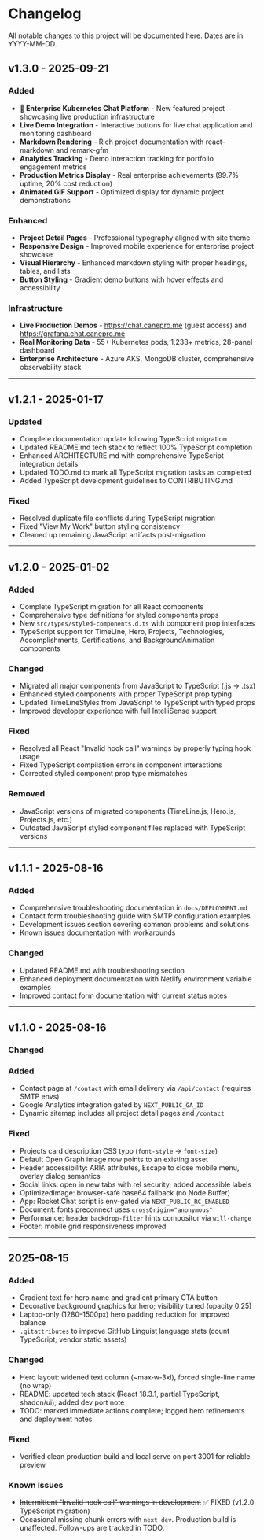 # Changelog

All notable changes to this project will be documented here. Dates are in YYYY-MM-DD.

## v1.3.0 - 2025-09-21

### Added
- **🚀 Enterprise Kubernetes Chat Platform** - New featured project showcasing live production infrastructure
- **Live Demo Integration** - Interactive buttons for live chat application and monitoring dashboard
- **Markdown Rendering** - Rich project documentation with react-markdown and remark-gfm
- **Analytics Tracking** - Demo interaction tracking for portfolio engagement metrics
- **Production Metrics Display** - Real enterprise achievements (99.7% uptime, 20% cost reduction)
- **Animated GIF Support** - Optimized display for dynamic project demonstrations

### Enhanced
- **Project Detail Pages** - Professional typography aligned with site theme
- **Responsive Design** - Improved mobile experience for enterprise project showcase
- **Visual Hierarchy** - Enhanced markdown styling with proper headings, tables, and lists
- **Button Styling** - Gradient demo buttons with hover effects and accessibility

### Infrastructure
- **Live Production Demos** - https://chat.canepro.me (guest access) and https://grafana.chat.canepro.me
- **Real Monitoring Data** - 55+ Kubernetes pods, 1,238+ metrics, 28-panel dashboard
- **Enterprise Architecture** - Azure AKS, MongoDB cluster, comprehensive observability stack

---

## v1.2.1 - 2025-01-17

### Updated
- Complete documentation update following TypeScript migration
- Updated README.md tech stack to reflect 100% TypeScript completion
- Enhanced ARCHITECTURE.md with comprehensive TypeScript integration details
- Updated TODO.md to mark all TypeScript migration tasks as completed
- Added TypeScript development guidelines to CONTRIBUTING.md

### Fixed
- Resolved duplicate file conflicts during TypeScript migration
- Fixed "View My Work" button styling consistency
- Cleaned up remaining JavaScript artifacts post-migration

---

## v1.2.0 - 2025-01-02

### Added
- Complete TypeScript migration for all React components
- Comprehensive type definitions for styled components props
- New `src/types/styled-components.d.ts` with component prop interfaces
- TypeScript support for TimeLine, Hero, Projects, Technologies, Accomplishments, Certifications, and BackgroundAnimation components

### Changed
- Migrated all major components from JavaScript to TypeScript (.js → .tsx)
- Enhanced styled components with proper TypeScript prop typing
- Updated TimeLineStyles from JavaScript to TypeScript with typed props
- Improved developer experience with full IntelliSense support

### Fixed
- Resolved all React "Invalid hook call" warnings by properly typing hook usage
- Fixed TypeScript compilation errors in component interactions
- Corrected styled component prop type mismatches

### Removed
- JavaScript versions of migrated components (TimeLine.js, Hero.js, Projects.js, etc.)
- Outdated JavaScript styled component files replaced with TypeScript versions

---

## v1.1.1 - 2025-08-16

### Added
- Comprehensive troubleshooting documentation in `docs/DEPLOYMENT.md`
- Contact form troubleshooting guide with SMTP configuration examples
- Development issues section covering common problems and solutions
- Known issues documentation with workarounds

### Changed
- Updated README.md with troubleshooting section
- Enhanced deployment documentation with Netlify environment variable examples
- Improved contact form documentation with current status notes

---

## v1.1.0 - 2025-08-16

### Changed
### Added
- Contact page at `/contact` with email delivery via `/api/contact` (requires SMTP envs)
- Google Analytics integration gated by `NEXT_PUBLIC_GA_ID`
- Dynamic sitemap includes all project detail pages and `/contact`

### Fixed
- Projects card description CSS typo (`font-style` -> `font-size`)
- Default Open Graph image now points to an existing asset
- Header accessibility: ARIA attributes, Escape to close mobile menu, overlay dialog semantics
- Social links: open in new tabs with rel security; added accessible labels
- OptimizedImage: browser-safe base64 fallback (no Node Buffer)
- App: Rocket.Chat script is env-gated via `NEXT_PUBLIC_RC_ENABLED`
- Document: fonts preconnect uses `crossOrigin="anonymous"`
- Performance: header `backdrop-filter` hints compositor via `will-change`
- Footer: mobile grid responsiveness improved

---

## 2025-08-15

### Added
- Gradient text for hero name and gradient primary CTA button
- Decorative background graphics for hero; visibility tuned (opacity 0.25)
- Laptop-only (1280–1500px) hero padding reduction for improved balance
- `.gitattributes` to improve GitHub Linguist language stats (count TypeScript; vendor static assets)

### Changed
- Hero layout: widened text column (~max‑w‑3xl), forced single-line name (no wrap)
- README: updated tech stack (React 18.3.1, partial TypeScript, shadcn/ui); added dev port note
- TODO: marked immediate actions complete; logged hero refinements and deployment notes

### Fixed
- Verified clean production build and local serve on port 3001 for reliable preview

### Known Issues
- ~~Intermittent "Invalid hook call" warnings in development~~ ✅ FIXED (v1.2.0 TypeScript migration)  
- Occasional missing chunk errors with `next dev`. Production build is unaffected. Follow-ups are tracked in TODO.
